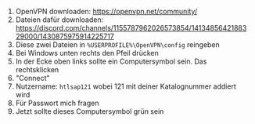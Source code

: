 1. OpenVPN downloaden: https://openvpn.net/community/
2. Dateien dafür downloaden: https://discord.com/channels/1155787962026573854/1413485642188329000/1430875975914225717
3. Diese zwei Dateien in `%USERPROFILE%\OpenVPN\config` reingeben
4. Bei Windows unten rechts den Pfeil drücken
5. In der Ecke oben links sollte ein Computersymbol sein. Das rechtsklicken
6. "Connect"
7. Nutzername: `htlsap121` wobei 121 mit deiner Katalognummer addiert wird 
8. Für Passwort mich fragen
9. Jetzt sollte dieses Computersymbol grün sein